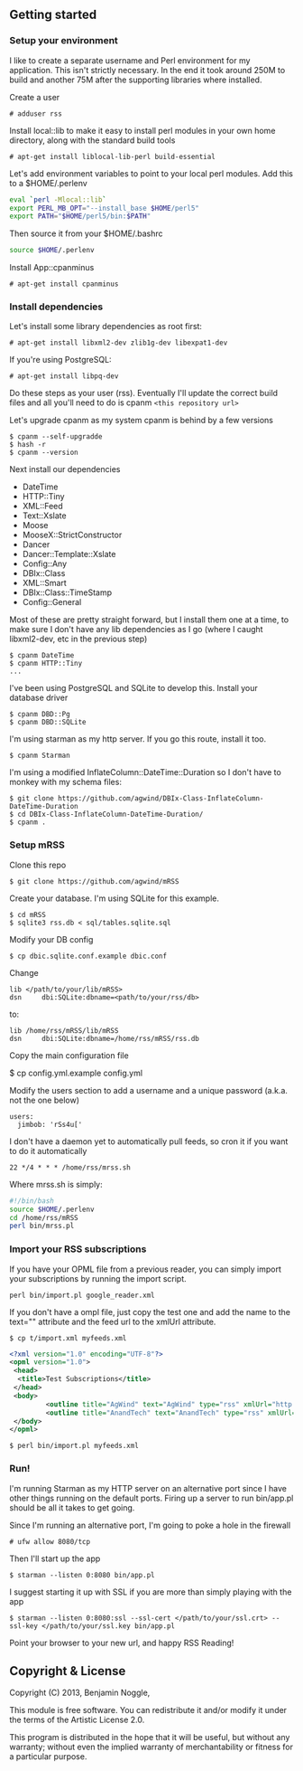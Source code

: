 ## Getting started

### Setup your environment

I like to create a separate username and Perl environment for my application.  This isn't strictly necessary.  In the end it took around 250M to build and another 75M after the supporting libraries where installed.

Create a user

    # adduser rss

Install local::lib to make it easy to install perl modules in your own home directory, along with the standard build tools

    # apt-get install liblocal-lib-perl build-essential

Let's add environment variables to point to your local perl modules.  Add this to a $HOME/.perlenv

```bash
eval `perl -Mlocal::lib`
export PERL_MB_OPT="--install_base $HOME/perl5"
export PATH="$HOME/perl5/bin:$PATH"
```

Then source it from your $HOME/.bashrc

```bash
source $HOME/.perlenv
```

Install App::cpanminus

    # apt-get install cpanminus

### Install dependencies

Let's install some library dependencies as root first:

    # apt-get install libxml2-dev zlib1g-dev libexpat1-dev

If you're using PostgreSQL:

    # apt-get install libpq-dev

Do these steps as your user (rss).  Eventually I'll update the correct build files and all you'll need to do is cpanm `<this repository url>`

Let's upgrade cpanm as my system cpanm is behind by a few versions

    $ cpanm --self-upgradde
    $ hash -r
    $ cpanm --version

Next install our dependencies

* DateTime
* HTTP::Tiny
* XML::Feed
* Text::Xslate
* Moose
* MooseX::StrictConstructor
* Dancer
* Dancer::Template::Xslate
* Config::Any
* DBIx::Class
* XML::Smart
* DBIx::Class::TimeStamp
* Config::General

Most of these are pretty straight forward, but I install them one at a time, to make sure I don't have any lib dependencies as I go (where I caught libxml2-dev, etc in the previous step)

    $ cpanm DateTime
    $ cpanm HTTP::Tiny
    ...

I've been using PostgreSQL and SQLite to develop this.  Install your database driver

    $ cpanm DBD::Pg 
    $ cpanm DBD::SQLite

I'm using starman as my http server.  If you go this route, install it too.

    $ cpanm Starman

I'm using a modified InflateColumn::DateTime::Duration so I don't have to monkey with my schema files:

    $ git clone https://github.com/agwind/DBIx-Class-InflateColumn-DateTime-Duration
    $ cd DBIx-Class-InflateColumn-DateTime-Duration/
    $ cpanm .


### Setup mRSS

Clone this repo

    $ git clone https://github.com/agwind/mRSS

Create your database.  I'm using SQLite for this example.

    $ cd mRSS
    $ sqlite3 rss.db < sql/tables.sqlite.sql

Modify your DB config

    $ cp dbic.sqlite.conf.example dbic.conf

Change
    
    lib </path/to/your/lib/mRSS>
    dsn     dbi:SQLite:dbname=<path/to/your/rss/db>

to:

    lib /home/rss/mRSS/lib/mRSS
    dsn     dbi:SQLite:dbname=/home/rss/mRSS/rss.db

Copy the main configuration file

   $ cp config.yml.example config.yml

Modify the users section to add a username and a unique password (a.k.a. not the one below)

    users:
      jimbob: 'rSs4u['

I don't have a daemon yet to automatically pull feeds, so cron it if you want to do it automatically

    22 */4 * * * /home/rss/mrss.sh

Where mrss.sh is simply:
```bash
#!/bin/bash
source $HOME/.perlenv
cd /home/rss/mRSS
perl bin/mrss.pl
```

### Import your RSS subscriptions

If you have your OPML file from a previous reader, you can simply import your subscriptions by running the import script.

    perl bin/import.pl google_reader.xml

If you don't have a ompl file, just copy the test one and add the name to the text="" attribute and the feed url to the xmlUrl attribute.

    $ cp t/import.xml myfeeds.xml

```xml
<?xml version="1.0" encoding="UTF-8"?>
<opml version="1.0">
 <head>
  <title>Test Subscriptions</title>
 </head>
 <body>
         <outline title="AgWind" text="AgWind" type="rss" xmlUrl="http://agwind.net/atom.xml" htmlUrl="http://localhost/"/>
         <outline title="AnandTech" text="AnandTech" type="rss" xmlUrl="http://www.anandtech.com/rss/" htmlUrl="http://www.anandtech.com"/>
 </body>
</opml>
```

    $ perl bin/import.pl myfeeds.xml

### Run!

I'm running Starman as my HTTP server on an alternative port since I have other things running on the default ports.  Firing up a server to run bin/app.pl should be all it takes to get going.

Since I'm running an alternative port, I'm going to poke a hole in the firewall

    # ufw allow 8080/tcp

Then I'll start up the app

    $ starman --listen 0:8080 bin/app.pl

I suggest starting it up with SSL if you are more than simply playing with the app

    $ starman --listen 0:8080:ssl --ssl-cert </path/to/your/ssl.crt> --ssl-key </path/to/your/ssl.key bin/app.pl

Point your browser to your new url, and happy RSS Reading!


## Copyright & License

Copyright (C) 2013, Benjamin Noggle,

This module is free software.  You can redistribute it and/or
modify it under the terms of the Artistic License 2.0.

This program is distributed in the hope that it will be useful,
but without any warranty; without even the implied warranty of
merchantability or fitness for a particular purpose.
